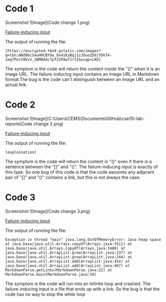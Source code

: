 # Code 1

Screenshot
![Image](Code change 1.png)

[Failure-inducing input](https://github.com/EdwardNew/markdown-parser/commit/72f6227ba4305d898c5b22590aa57968cbedff55)

The output of running the file:

`[https://encrypted-tbn0.gstatic.com/images?q=tbn:ANd9GcS4uH0CBY9a_Ox4iKsBqj1zJOuoZDdjYDkT4-1eq7PocV9EvV_2WM0A4c7pf2IPAwTJrtI&usqp=CAU]
`

The symptom is the code will return the content inside the "()" when it is an image URL. The failure-inducing input contains an image URL in Markdown format.The bug is the code can't distinguish between an image URL and an actual link.

# Code 2
Screenshot
![Image](C:\Users\CEMS\Documents\GitHub\cse15l-lab-reports\Code change 2.png)


[Failure-inducing input](https://github.com/SHENGMINGC/markdown-parser/blob/c281089a51c4598eb5c61b3adeefeaf46254ca3b/new-test.md)

The output of running the file:

`[explaination]
`

The symptom is the code will return the content in "()" even if there is a sentence between the "[]" and "()". The failure-inducing input is exactly of this type. So one bug of this code is that the code assumes any adjacent pair of "[]" and "()" contains a link, but this is not always the case.

# Code 3
Screenshot
![Image](Code change 3.png)

[Failure-inducing input](https://github.com/Joshjppark/markdown-parser/blob/a730bb5a104234452fc0389fdb2dcd339273f477/test1.md)

The output of running the file:

`Exception in thread "main" java.lang.OutOfMemoryError: Java heap space
        at java.base/java.util.Arrays.copyOf(Arrays.java:3511)
        at java.base/java.util.Arrays.copyOf(Arrays.java:3480)
        at java.base/java.util.ArrayList.grow(ArrayList.java:237)
        at java.base/java.util.ArrayList.grow(ArrayList.java:244)
        at java.base/java.util.ArrayList.add(ArrayList.java:454)
        at java.base/java.util.ArrayList.add(ArrayList.java:467)
        at MarkdownParse.getLinks(MarkdownParse.java:21)
        at MarkdownParse.main(MarkdownParse.java:34)`

The symptom is the code will run into an infinite loop and crashed. The failure-inducing input is a file that ends up with a link. So the bug is that the code has no way to stop the while loop